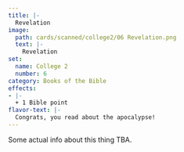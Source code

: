 ```yaml
---
title: |-
  Revelation
image: 
  path: cards/scanned/college2/06 Revelation.png
  text: |-
    Revelation
set:
  name: College 2
  number: 6
category: Books of the Bible
effects: 
- |-
  + 1 Bible point
flavor-text: |-
  Congrats, you read about the apocalypse!
---
```

Some actual info about this thing TBA.
